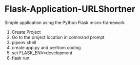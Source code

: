 # Flask-Application-URLShortner
Simple application using the Python Flask micro-framework

1. Create Project
2. Go to the project location in command prompt
3. pipenv shell
4. create app.py and perfrom coding
5. set FLASK_ENV=development
6. flask run 
